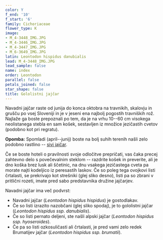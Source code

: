 ```yaml
---
color: Y
f_end: '10'
f_start: '6'
family: Cichoriaceae
flower_type: K
image:
- M_4-3448_IMG.JPG
- M_4-3446_IMG.JPG
- M_4-3447_IMG.JPG
- M_6-3649_IMG.JPG
latin: Leontodon hispidus danubialis
lead: M_4-3448_IMG.JPG
lead_sample: false
name: index
order: Leontodon
parallel: false
petals_joined: false
star_shape: false
title: Gololistni jajčar
---
```

Navadni jajčar raste od junija do konca oktobra na travnikih, skalovju in grušču po vsej Sloveniji in je v jeseni ena najbolj pogostih travniških rož. Najlaže ga boste prepoznali po tem, da je na vrhu 10--60 cm visokega neolistanega stebla en sam košek, sestavljen iz množice jezičastih cvetov (podobno kot pri regratu).

**Opomba:** Spomladi (april--junij) boste na bolj suhih terenih našli zelo podobno rastlino -- [sivi jajčar](../LeontodonIncanus(SiviJajcar)/si_LeontodonIncanus(SiviJajcar).asp).

Če se boste hoteli o pravilnosti svoje odločitve prepričati, vas čaka precej zahtevno delo s povečevalnim steklom -- razdrite košek in preverite, ali je dno koška brez lusk ali ščetinic, na dnu vsakega jezičastega cveta pa morate najti kodeljico iz peresastih laskov. Če so poleg tega ovojkovi listi črtalasti, se prekrivajo kot strešniki (glej sliko desno), listi pa so zbrani v pritlični rozeti, imate pred sabo predstavnika družine jajčarjev.

Navadni jajčar ima več podvrst:

-   Navadni jajčar (*Leontodon hispidus hispidus*) je gostodlakav.
-   Če so listi izrazito nazobčani (glej sliko spodaj), je to gololistni jajčar (*Leontodon hispidus ssp. danubialis*).
-   Če so listi pernato deljeni, ste našli alpski jajčar (*Leontodon hispidus ssp. hyoseroides*).
-   Če pa so listi ozkosuličasti ali črtalasti, je pred vami zelo redek Brumatijev jajčar (*Leontodon hispidus ssp. brumatii*).
